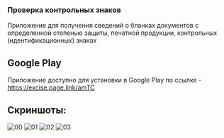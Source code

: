 ### Проверка контрольных знаков

 Приложение для получения сведений о бланках документов с определенной степенью защиты, печатной продукции, контрольных (идентификационных) знаках
 
 ## Google Play
 
 Приложение доступно для установки в Google Play по ссылке - https://excise.page.link/amTC
 
## Скриншоты:
 ![00]()
 ![01]()
 ![02]()
 ![03]()
 